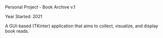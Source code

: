 Personal Project - Book Archive v.1

Year Started: 2021

A GUI-based (TKinter) application that aims to collect, visualize, and display book reads.
